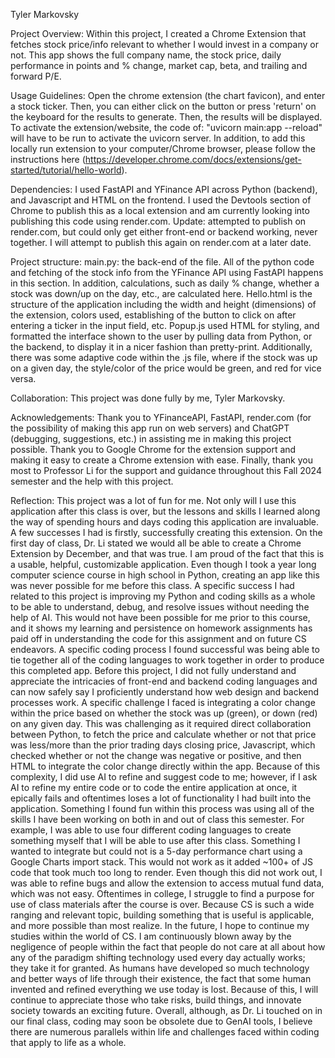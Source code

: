 Tyler Markovsky

Project Overview: Within this project, I created a Chrome Extension that fetches stock price/info relevant to whether I would invest in a company or not. This app shows the full company name, the stock price, daily performance in points and % change, market cap, beta, and trailing and forward P/E.


Usage Guidelines: Open the chrome extension (the chart favicon), and enter a stock ticker. Then, you can either click on the button or press 'return' on the keyboard for the results to generate. Then, the results will be displayed. To activate the extension/website, the code of: "uvicorn main:app --reload" will have to be run to activate the uvicorn server. In addition, to add this locally run extension to your computer/Chrome browser, please follow the instructions here (https://developer.chrome.com/docs/extensions/get-started/tutorial/hello-world). 

Dependencies: I used FastAPI and YFinance API across Python (backend), and Javascript and HTML on the frontend. I used the Devtools section of Chrome to publish this as a local extension and am currently looking into publishing this code using render.com. Update: attempted to publish on render.com, but could only get either front-end or backend working, never together. I will attempt to publish this again on render.com at a later date. 

Project structure: main.py: the back-end of the file. All of the python code and fetching of the stock info from the YFinance API using FastAPI happens in this section. In addition, calculations, such as daily % change, whether a stock was down/up on the day, etc., are calculated here. Hello.html is the structure of the application including the width and height (dimensions) of the extension, colors used, establishing of the button to click on after entering a ticker in the input field, etc. Popup.js used HTML for styling, and formatted the interface shown to the user by pulling data from Python, or the backend, to display it in a nicer fashion than pretty-print. Additionally, there was some adaptive code within the .js file, where if the stock was up on a given day, the style/color of the price would be green, and red for vice versa. 

Collaboration: This project was done fully by me, Tyler Markovsky. 

Acknowledgements: Thank you to YFinanceAPI, FastAPI, render.com (for the possibility of making this app run on web servers) and ChatGPT (debugging, suggestions, etc.) in assisting me in making this project possible. Thank you to Google Chrome for the extension support and making it easy to create a Chrome extension with ease. Finally, thank you most to Professor Li for the support and guidance throughout this Fall 2024 semester and the help with this project. 

Reflection:
This project was a lot of fun for me. Not only will I use this application after this class is over, but the lessons and skills I learned along the way of spending hours and days coding this application are invaluable. 
A few successes I had is firstly, successfully creating this extension. On the first day of class, Dr. Li stated we would all be able to create a Chrome Extension by December, and that was true. I am proud of the fact that this is a usable, helpful, customizable application. Even though I took a year long computer science course in high school in Python, creating an app like this was never possible for me before this class. A specific success I had related to this project is improving my Python and coding skills as a whole to be able to understand, debug, and resolve issues without needing the help of AI. This would not have been possible for me prior to this course, and it shows my learning and persistence on homework assignments has paid off in understanding the code for this assignment and on future CS endeavors. A specific coding process I found successful was being able to tie together all of the coding languages to work together in order to produce this completed app. Before this project, I did not fully understand and appreciate the intricacies of front-end and backend coding languages and can now safely say I proficiently understand how web design and backend processes work. 
A specific challenge I faced is integrating a color change within the price based on whether the stock was up (green), or down (red) on any given day. This was challenging as it required direct collaboration between Python, to fetch the price and calculate whether or not that price was less/more than the prior trading days closing price, Javascript, which checked whether or not the change was negative or positive, and then HTML to integrate the color change directly within the app. Because of this complexity, I did use AI to refine and suggest code to me; however, if I ask AI to refine my entire code or to code the entire application at once, it epically fails and oftentimes loses a lot of functionality I had built into the application. Something I found fun within this process was using all of the skills I have been working on both in and out of class this semester. For example, I was able to use four different coding languages to create something myself that I will be able to use after this class. Something I wanted to integrate but could not is a 5-day performance chart using a Google Charts import stack. This would not work as it added ~100+ of JS code that took much too long to render. Even though this did not work out, I was able to refine bugs and allow the extension to access mutual fund data, which was not easy. 
Oftentimes in college, I struggle to find a purpose for use of class materials after the course is over. Because CS is such a wide ranging and relevant topic, building something that is useful is applicable, and more possible than most realize. In the future, I hope to continue my studies within the world of CS. I am continuously blown away by the negligence of people within the fact that people do not care at all about how any of the paradigm shifting technology used every day actually works; they take it for granted. As humans have developed so much technology and better ways of life through their existence, the fact that some human invented and refined everything we use today is lost. Because of this, I will continue to appreciate those who take risks, build things, and innovate society towards an exciting future. 
Overall, although, as Dr. Li touched on in our final class, coding may soon be obsolete due to GenAI tools, I believe there are numerous parallels within life and challenges faced within coding that apply to life as a whole. 
